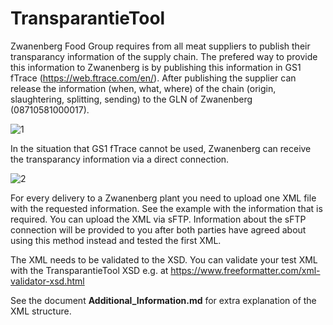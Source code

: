 # TransparantieTool
Zwanenberg Food Group requires from all meat suppliers to publish their transparancy information of the supply chain.  The prefered way to provide this information to Zwanenberg is by publishing this information in GS1 fTrace (https://web.ftrace.com/en/). After publishing the supplier can release the information (when, what, where) of the chain (origin, slaughtering, splitting, sending) to the GLN of Zwanenberg (08710581000017).

![1](https://user-images.githubusercontent.com/59997944/148361792-f1f74fe0-e856-471f-8569-7d974d94bf72.JPG)

In the situation that GS1 fTrace cannot be used, Zwanenberg can receive the transparancy information via a direct connection.

![2](https://user-images.githubusercontent.com/59997944/148362252-585c84b5-909f-48e8-a41d-701c8590ef2b.JPG)

For every delivery to a Zwanenberg plant you need to upload one XML file with the requested information. See the example with the information that is required. 
You can upload the XML via sFTP. Information about the sFTP connection will be provided to you after both parties have agreed about using this method instead and tested the first XML.

The XML needs to be validated to the XSD. You can validate your test XML with the TransparantieTool XSD e.g. at https://www.freeformatter.com/xml-validator-xsd.html

See the document **Additional_Information.md** for extra explanation of the XML structure.
